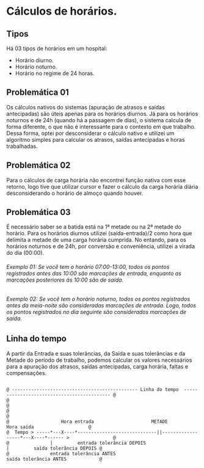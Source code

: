 # Cálculos de horários.

## Tipos

Há 03 tipos de horários em um hospital:
- Horário diurno.
- Horário noturno.
- Horário no regime de 24 horas.

## Problemática 01

Os cálculos nativos do sistemas (apuração de atrasos e saídas antecipadas) são úteis apenas para os horários diurnos. Já para os horários noturnos e de 24h (quando há a passagem de dias), o sistema calcula de forma diferente, o que não é interessante para o contexto em que trabalho. Dessa forma, optei por desconsiderar o cálculo nativo e utilizei um algoritmo simples para calcular os atrasos, saídas antecipadas e horas trabalhadas.

## Problemática 02

Para o cálculos de carga horária não encontrei função nativa com esse retorno, logo tive que utilizar cursor e fazer o cálculo da carga horária diária desconsiderando o horário de almoço quando houver.

## Problemática 03

É necessário saber se a batida está na 1ª metade ou na 2ª metade do horário. Para os horários diurnos utilizei (saída-entrada)/2 como hora que delimita a metade de uma carga horária cumprida. No entando, para os horários noturnos e de 24h, por conversão e conveniência, utilizei a virada do dia (00:00).

###### Exemplo 01: Se você tem o horário 07:00-13:00, todos os pontos registrados antes das 10:00 são marcações de entrada, enquanto as marcações posteriores às 10:00 são de saída.

###### Exemplo 02: Se você tem o horário noturno, todos os pontos registrados antes da meia-noite são consideradas marcações de entrada. Logo, todos os pontos registrados no dia seguinte são considerados marcações de saída.

## Linha do tempo

A partir da Entrada e suas tolerâncias, da Saída e suas tolerâncias e da Metade do período de trabalho, podemos calcular os valores necessários para a apuração dos atrasos, saídas antecipadas, carga horária, faltas e compensações.

```

@ ---------------------------------------------- Linha do tempo  ------------------------------------------- @
@                                                                                                            @ 
@                                                                                                            @ 
@                   Hora entrada                     METADE                    Hora saída                    @
@  Tempo > -----*---X----*-----------------------------||------------------*---X----*------ >                @
@               |         entrada tolerância DEPOIS                        |         saída tolerância DEPOIS @
@               entrada tolerância ANTES                                   saída tolerância ANTES            @
```

